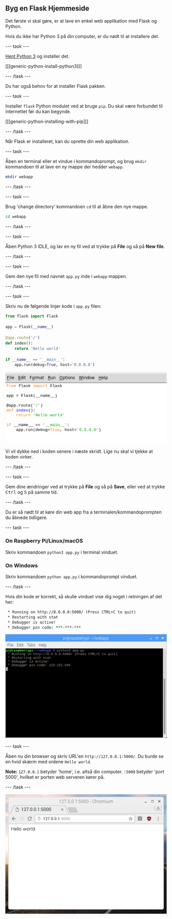 ## Byg en Flask Hjemmeside

Det første vi skal gøre, er at lave en enkel web applikation med Flask og Python.

Hvis du ikke har Python 3 på din computer, er du nødt til at installere det.

--- task ---

[Hent Python 3](https://www.python.org/downloads/) og installer det.

[[[generic-python-install-python3]]]

--- /task ---

Du har også behov for at installer Flask pakken.

--- task ---

Installer `flask` Python modulet ved at bruge `pip`. Du skal være forbundet til internettet før du kan begynde.

[[[generic-python-installing-with-pip]]]

--- /task ---

Når Flask er installeret, kan du oprette din web applikation.

--- task ---

Åben en terminal eller et vindue i kommandoprompt, og brug `mkdir` kommandoen til at lave en ny mappe der hedder `webapp`.

```bash
mkdir webapp
```

--- /task ---

--- task ---

Brug 'change directory' kommandoen `cd` til at åbne den nye mappe.

```bash
cd webapp
```
--- /task ---

--- task ---

Åben Python 3 IDLE, og lav en ny fil ved at trykke på **File** og så på **New file**.

--- /task ---

--- task ---

Gem den nye fil med navnet `app.py` inde i `webapp` mappen.

--- /task ---

--- task ---

Skriv nu de følgende linjer kode i `app.py` filen:

```python
from flask import Flask

app = Flask(__name__)

@app.route('/')
def index():
    return 'Hello world'

if __name__ == '__main__':
    app.run(debug=True, host='0.0.0.0')
```

![idle](images/idle-flask.png)

Vi vil dykke ned i koden senere i næste skridt. Lige nu skal vi tjekke at koden virker.

--- /task ---

--- task ---

Gem dine ændringer ved at trykke på  **File** og så på **Save**,  eller ved at trykke <kbd>Ctrl</kbd> og <kbd>S</kbd> på samme tid.

--- /task ---

Du er så nødt til at køre din web app fra a terminalen/kommandoprompten du åbnede tidligere.

--- task ---

### On Raspberry Pi/Linux/macOS

Skriv kommandoen `python3 app.py` i terminal vinduet.

### On Windows

Skriv kommandoen `python app.py` i kommandoprompt vinduet.

--- /task ---

Hvis din kode er korrekt, så skulle vinduet vise dig noget i retningen af det her:

```
 * Running on http://0.0.0.0:5000/ (Press CTRL+C to quit)
 * Restarting with stat
 * Debugger is active!
 * Debugger pin code: ***-***-***
```

![pi run web app](images/pi-run-web-app.png)

--- task ---

Åben nu din browser og skriv URL'en `http://127.0.0.1:5000/`. Du burde se en hvid skærm med ordene `Hello world`.

**Note:** `127.0.0.1` betyder 'home', i.e. altså din computer. `:5000` betyder 'port 5000', hvilket er porten web serveren kører på.

--- /task ---

![Flask Hello world](images/flask-hello-world.png)
